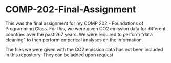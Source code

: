 # COMP-202-Final-Assignment

This was the final assignment for my COMP 202 - Foundations of Programming Class. For this, we were given CO2 emission data for different countries over 
the past 267 years. We were required to perform "data cleaning" to then perform emperical analyses on the information. 

The files we were given with the CO2 emission data has not been included in this repository. They can be added upon request. 
